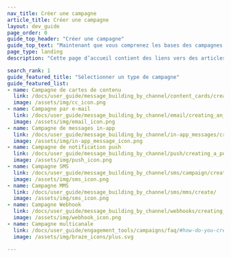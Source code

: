 ```yaml
---
nav_title: Créer une campagne
article_title: Créer une campagne
layout: dev_guide
page_order: 0
guide_top_header: "Créer une campagne"
guide_top_text: "Maintenant que vous comprenez les bases des campagnes chez Braze, consultez les différents <a href='/docs/user_guide/message_building_by_channel/'>canaux de messagerie</a> disponibles pour vous aider à décider du type de messages que vous souhaitez envoyer ! Sélectionnez un canal de messagerie dans la liste suivante pour apprendre comment créer et composer une campagne de messagerie à canal unique de ce type, ou combiner des types en créant une campagne multicanale.<br><br>Nous vous recommandons également de consulter notre cours d’apprentissage de Braze pour <a href='https://learning.braze.com/campaign-setup-delivery-targeting-conversions'>Configurer une campagne</a> !"
page_type: landing
description: "Cette page d’accueil contient des liens vers des articles concernant la création de campagnes pour différents canaux de messagerie Braze."

search_rank: 1
guide_featured_title: "Sélectionner un type de campagne"
guide_featured_list:
- name: Campagne de cartes de contenu
  link: /docs/user_guide/message_building_by_channel/content_cards/create/
  image: /assets/img/cc_icon.png
- name: Campagne par e-mail
  link: /docs/user_guide/message_building_by_channel/email/creating_an_email_campaign/
  image: /assets/img/email_icon.png
- name: Campagne de messages in-app
  link: /docs/user_guide/message_building_by_channel/in-app_messages/create/
  image: /assets/img/in-app_message_icon.png
- name: Campagne de notification push
  link: /docs/user_guide/message_building_by_channel/push/creating_a_push_message/
  image: /assets/img/push_icon.png
- name: Campagne SMS
  link: /docs/user_guide/message_building_by_channel/sms/campaign/create/
  image: /assets/img/sms_icon.png
- name: Campagne MMS
  link: /docs/user_guide/message_building_by_channel/sms/mms/create/
  image: /assets/img/sms_icon.png
- name: Campagne Webhook
  link: /docs/user_guide/message_building_by_channel/webhooks/creating_a_webhook/
  image: /assets/img/webhook_icon.png
- name: Campagne multicanale
  link: /docs/user_guide/engagement_tools/campaigns/faq/#how-do-you-create-a-multichannel-campaign
  image: /assets/img/braze_icons/plus.svg

---
```


